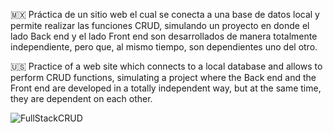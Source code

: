 🇲🇽 Práctica de un sitio web el cual se conecta a una base de datos local y permite realizar las funciones CRUD, simulando un proyecto en donde el lado Back end y el lado Front end son desarrollados de manera totalmente independiente, pero que, al mismo tiempo, son dependientes uno del otro.

🇺🇸 Practice of a web site which connects to a local database and allows to perform CRUD functions, simulating a project where the Back end and the Front end are developed in a totally independent way, but at the same time, they are dependent on each other.


![FullStackCRUD](https://github.com/MauricioBarrueta/API-REST-Spring-Angular/assets/60496232/c0cfcd62-9493-4b94-961a-184a07a626bb)
